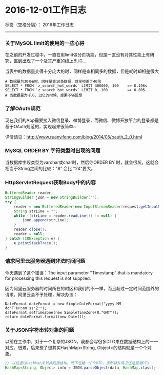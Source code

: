 # 2016-12-01工作日志

标签（空格分隔）： 2016年工作日志

---

### 关于MySQL limit的使用的一些心得

在之前的开发过程中，一直在用limit做分页功能，但是一直没有对其性能上有研究，直到出现了一个及其严重的线上BUG...

当表中的数据量变得十分庞大的时，同样是查相同多的数据，但是耗时却相差很大

```
# 数据量为30多W时，同样是查10条数据，效率相差了40倍
SELECT * FROM `z_search_hot_words` LIMIT 300000, 100    => 0.196s
SELECT * FROM `z_search_hot_words` LIMIT 0, 100         => 0.005
# 当数据量为千万、过亿的时候，后果不堪设想
```

### 了解OAuth规范

现在我们的App需要接入微信登录、微博登录，而微信、微博开放平台的登录都是基于OAuth规范的，实现起来很简单~

详情请见：http://www.ruanyifeng.com/blog/2014/05/oauth_2_0.html

### MySQL ORDER BY 字符类型时出现的问题

当数据库字段类型为varchar或char时，然后你ORDER BY 时，就会很坑，这就会相当于String之间的比较："8" 会比 "24"要大。

### HttpServletRequest获取Body中的内容

``` java
BufferedReader reader;
StringBuilder json = new StringBuilder("");
try {
    reader = new BufferedReader(new InputStreamReader(request.getInputStream()));
    String strLine = "";
    while ((strLine = reader.readLine()) != null) {
        json.append(strLine);
    }
    reader.close();
    reader = null;
} catch (IOException e) {
    e.printStackTrace();
}
```

### 请求阿里云服务器遇到非法时间问题

今天遇到了这个错误：The input parameter "Timestamp" that is mandatory for processing this request is not supplied.

因为阿里云服务器的时间所在的时区和我们的不一样，而且超过一定时间范围外的请求，阿里云会不予处理，解决办法：

```
DateFormat dateFormat = new SimpleDateFormat("yyyy-MM-dd'T'HH:mm:ss'Z'"); 
dateFormat.setTimeZone(new SimpleTimeZone(0,"GMT"));
return dateFormat.format(new Date());
```

### 关于JSON字符串转对象的问题

以前在工作中，对于一个复杂的JSON，我都会写很多DTO来在数据结构上的一一对应，很累，后来想了想其实HashMap<String, Object>的结构就是一个个对象。

``` java
// 以后通过HashMap来转换数据结构，而不是建一个个DTO，当然特殊情况还是要用DTO
HashMap<String, Object> info = JSON.parseObject(data, HashMap.class);
```
